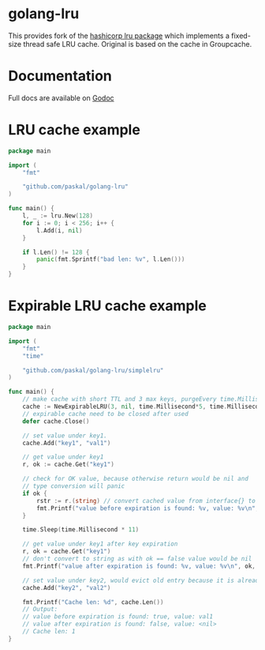 golang-lru
==========

This provides fork of the [hashicorp lru package](https://github.com/hashicorp/golang-lru) which implements a fixed-size thread safe LRU cache. Original is based on the cache in Groupcache.

Documentation
=============

Full docs are available on [Godoc](https://godoc.org/github.com/paskal/golang-lru)

LRU cache example
=======

```go
package main

import (
	"fmt"

	"github.com/paskal/golang-lru"
)

func main() {
	l, _ := lru.New(128)
	for i := 0; i < 256; i++ {
		l.Add(i, nil)
	}

	if l.Len() != 128 {
		panic(fmt.Sprintf("bad len: %v", l.Len()))
	}
}
```

Expirable LRU cache example
=======

```go
package main

import (
	"fmt"
	"time"

	"github.com/paskal/golang-lru/simplelru"
)

func main() {
	// make cache with short TTL and 3 max keys, purgeEvery time.Millisecond * 10
	cache := NewExpirableLRU(3, nil, time.Millisecond*5, time.Millisecond*10)
	// expirable cache need to be closed after used
	defer cache.Close()

	// set value under key1.
	cache.Add("key1", "val1")

	// get value under key1
	r, ok := cache.Get("key1")

	// check for OK value, because otherwise return would be nil and
	// type conversion will panic
	if ok {
		rstr := r.(string) // convert cached value from interface{} to real type
		fmt.Printf("value before expiration is found: %v, value: %v\n", ok, rstr)
	}

	time.Sleep(time.Millisecond * 11)

	// get value under key1 after key expiration
	r, ok = cache.Get("key1")
	// don't convert to string as with ok == false value would be nil
	fmt.Printf("value after expiration is found: %v, value: %v\n", ok, r)

	// set value under key2, would evict old entry because it is already expired.
	cache.Add("key2", "val2")

	fmt.Printf("Cache len: %d", cache.Len())
	// Output:
	// value before expiration is found: true, value: val1
	// value after expiration is found: false, value: <nil>
	// Cache len: 1
}
```
